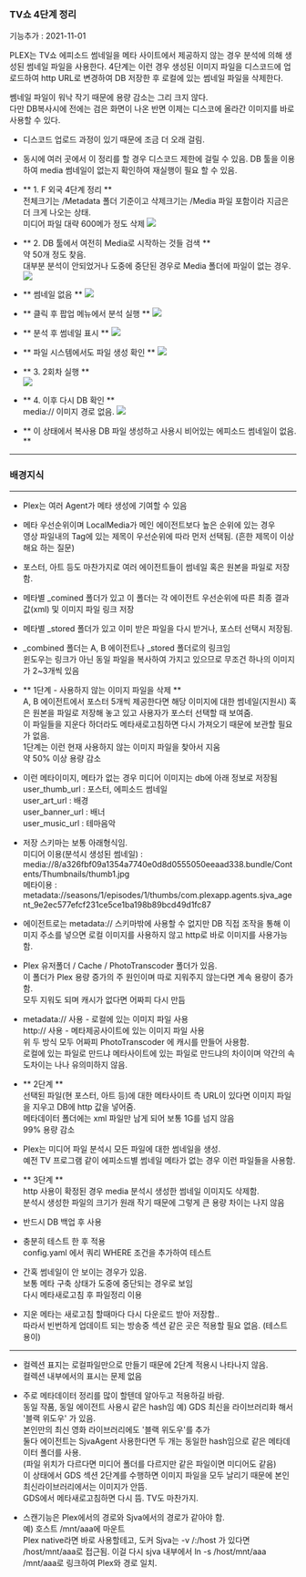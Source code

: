
### TV쇼 4단계 정리

기능추가 : 2021-11-01


PLEX는 TV쇼 에피소드 썸네일을 메타 사이트에서 제공하지 않는 경우 분석에 의해 생성된 썸네일 파일을 사용한다. 4단계는 이런 경우 생성된 이미지 파일을 디스코드에 업로드하여 http URL로 변경하여 DB 저장한 후 로컬에 있는 썸네일 파일을 삭제한다.

쎔네일 파일이 워낙 작기 때문에 용량 감소는 그리 크지 않다.  
다만 DB복사시에 전에는 검은 화면이 나온 반면 이제는 디스코에 올라간 이미지를 바로 사용할 수 있다. 

- 디스코드 업로드 과정이 있기 때문에 조금 더 오래 걸림.
- 동시에 여러 곳에서 이 정리를 할 경우 디스코드 제한에 걸릴 수 있음.
  DB 툴을 이용하여 media 썸네일이 없는지 확인하여 재실행이 필요 할 수 있음.


- ** 1. F 외국 4단계 정리 **   
  전체크기는 /Metadata 폴더 기준이고 삭제크기는 /Media 파일 포함이라 지금은 더 크게 나오는 상태.  
  미디어 파일 대략 600메가 정도 삭제
  ![](https://cdn.discordapp.com/attachments/631112094015815681/904711508070645790/unknown.png)

  
- ** 2. DB 툴에서 여전히 Media로 시작하는 것들 검색 **  
  약 50개 정도 찾음.   
  대부분 분석이 안되었거나 도중에 중단된 경우로 Media 폴더에 파일이 없는 경우.
  ![](https://media.discordapp.net/attachments/631112094015815681/904714395899285554/unknown.png)


- ** 썸네일 없음 **
![](https://cdn.discordapp.com/attachments/631112094015815681/904714893314371665/unknown.png)

- ** 클릭 후 팝업 메뉴에서 분석 실행 **
![](https://media.discordapp.net/attachments/631112094015815681/904715366566092830/unknown.png)

- ** 분석 후 썸네일 표시 **
![](https://media.discordapp.net/attachments/631112094015815681/904715566764421160/unknown.png)

- ** 파일 시스템에서도 파일 생성 확인 **
![](https://cdn.discordapp.com/attachments/631112094015815681/904715737011216424/unknown.png)


- ** 3. 2회차 실행 **  
![](https://media.discordapp.net/attachments/631112094015815681/904717652541448203/unknown.png)

- ** 4. 이후 다시 DB 확인 **  
media:// 이미지 경로 없음.
![](https://media.discordapp.net/attachments/631112094015815681/904717307333468180/unknown.png)


- ** 이 상태에서 복사용 DB 파일 생성하고 사용시 비어있는 에피소드 썸네일이 없음. **






----

### 배경지식
----
  * Plex는 여러 Agent가 메타 생성에 기여할 수 있음

  * 메타 우선순위이며 LocalMedia가 메인 에이전트보다 높은 순위에 있는 경우    
    영상 파일내의 Tag에 있는 제목이 우선순위에 따라 먼저 선택됨. (흔한 제목이 이상해요 하는 질문)

  * 포스터, 아트 등도 마찬가지로 여러 에이전트들이 썸네일 혹은 원본을 파일로 저장함.

  * 메타별 _comined 폴더가 있고 이 폴더는 각 에이전트 우선순위에 따른 최종 결과값(xml) 및 이미지 파일 링크 저장

  * 메타별 _stored 폴더가 있고 이미 받은 파일을 다시 받거나, 포스터 선택시 저장됨.

  * _combined 폴더는 A, B 에이전트나 _stored 폴더로의 링크임   
    윈도우는 링크가 아닌 동일 파일을 복사하여 가지고 있으므로 무조건 하나의 이미지가 2~3개씩 있음
  
  * ** 1단계 - 사용하지 않는 이미지 파일을 삭제 **   
    A, B 에이전트에서 포스터 5개씩 제공한다면 해당 이미지에 대한 썸네일(지원시) 혹은 원본을 파일로 저장해 놓고 있고 
    사용자가 포스터 선택할 때 보여줌.    
    이 파일들을 지운다 하더라도 메타새로고침하면 다시 가져오기 때문에 보관할 필요가 없음.   
    1단계는 이런 현재 사용하지 않는 이미지 파일을 찾아서 지움   
    약 50% 이상 용량 감소

  * 이런 메타이미지, 메타가 없는 경우 미디어 이미지는 db에 아래 정보로 저장됨   
    user_thumb_url : 포스터, 에피소드 썸네일   
    user_art_url : 배경   
    user_banner_url : 배너   
    user_music_url : 테마음악   
  
  * 저장 스키마는 보통 아래형식임.   
    미디어 이용(분석시 생성된 썸네일) : media://8/a326fbf09a1354a7740e0d8d0555050eeaad338.bundle/Contents/Thumbnails/thumb1.jpg   
    메타이용 : metadata://seasons/1/episodes/1/thumbs/com.plexapp.agents.sjva_agent_9e2ec577efcf231ce5ce1ba198b89bcd49d1fc87
  
  * 에이전트로는 metadata:// 스키마밖에 사용할 수 없지만 DB 직접 조작을 통해 이미지 주소를 넣으면 로컬 이미지를 사용하지 않고 http로 바로 이미지를 사용가능함.
  
  * Plex 유저폴더 / Cache / PhotoTranscoder 폴더가 있음.   
    이 폴더가 Plex 용량 증가의 주 원인이며 따로 지워주지 않는다면 계속 용량이 증가함.   
    모두 지워도 되며 캐시가 없다면 어짜피 다시 만듬

  * metadata:// 사용 - 로컬에 있는 이미지 파일 사용   
    http:// 사용 - 메타제공사이트에 있는 이미지 파일 사용   
    위 두 방식 모두 어짜피 PhotoTranscoder 에 캐시를 만들어 사용함.   
    로컬에 있는 파일로 만드냐 메타사이트에 있는 파일로 만드냐의 차이이며 약간의 속도차이는 나나 유의미하지 않음.

  * ** 2단계 **   
    선택된 파일(현 포스터, 아트 등)에 대한 메타사이트 측 URL이 있다면 이미지 파일을 지우고 DB에 http 값을 넣어줌.   
    메타데이터 폴더에는 xml 파일만 남게 되어 보통 1G를 넘지 않음   
    99% 용량 감소

  * Plex는 미디어 파일 분석시 모든 파일에 대한 썸네일을 생성.   
    예전 TV 프로그램 같이 에피소드별 썸네일 메타가 없는 경우 이런 파일들을 사용함.

  * ** 3단계 **   
    http 사용이 확정된 경우 media 분석시 생성한 썸네일 이미지도 삭제함.   
    분석시 생성한 파일의 크기가 원래 작기 때문에 그렇게 큰 용량 차이는 나지 않음

  
  * 반드시 DB 백업 후 사용

  * 충분히 테스트 한 후 적용   
    config.yaml 에서 쿼리 WHERE 조건을 추가하여 테스트
  
  * 간혹 썸네일이 안 보이는 경우가 있음.   
    보통 메타 구축 상태가 도중에 중단되는 경우로 보임   
    다시 메타새로고침 후 파일정리 이용
  
  * 지운 메타는 새로고침 할때마다 다시 다운로드 받아 저장함..   
    따라서 빈번하게 업데이트 되는 방송중 섹션 같은 곳은 적용할 필요 없음. (테스트 용이)

----
  
  * 컬렉션 표지는 로컬파일만으로 만들기 때문에 2단계 적용시 나타나지 않음.  
    컬렉션 내부에서의 표시는 문제 없음
  
  * 주로 메타데이터 정리를 많이 할텐데 알아두고 적용하길 바람.  
    동일 작품, 동일 에이전트 사용시 같은 hash임
    예) GDS 최신을 라이브러리화 해서 '블랙 위도우' 가 있음.  
    본인만의 최신 영화 라이브러리에도 '블랙 위도우'를 추가  
    둘다 에이전트는 SjvaAgent 사용한다면 두 개는 동일한 hash임으로 같은 메타데이터 폴더를 사용.  
    (파일 위치가 다르다면 미디어 폴더를 다르지만 같은 파일이면 미디어도 같음)  
    이 상태에서 GDS 섹션 2단계를 수행하면 이미지 파일을 모두 날리기 때문에 본인 최신라이브러리에서는 이미지가 안뜸.  
    GDS에서 메타새로고침하면 다시 뜸.  TV도 마찬가지. 

  * 스캔기능은 Plex에서의 경로와 Sjva에서의 경로가 같아야 함.  
    예) 호스트 /mnt/aaa에 마운트  
    Plex native라면 바로 사용할테고, 도커 Sjva는 -v /:/host 가 있다면 /host/mnt/aaa로 접근됨.  이걸 다시 sjva 내부에서 ln -s /host/mnt/aaa /mnt/aaa로 링크하여 Plex와 경로 일치.


  
